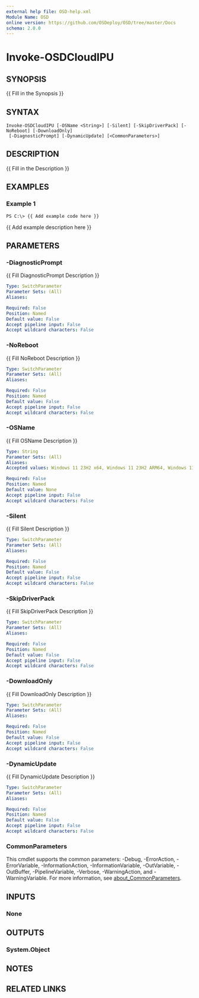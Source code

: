 ```yaml
---
external help file: OSD-help.xml
Module Name: OSD
online version: https://github.com/OSDeploy/OSD/tree/master/Docs
schema: 2.0.0
---
```


# Invoke-OSDCloudIPU

## SYNOPSIS
{{ Fill in the Synopsis }}

## SYNTAX

```
Invoke-OSDCloudIPU [-OSName <String>] [-Silent] [-SkipDriverPack] [-NoReboot] [-DownloadOnly]
 [-DiagnosticPrompt] [-DynamicUpdate] [<CommonParameters>]
```

## DESCRIPTION
{{ Fill in the Description }}

## EXAMPLES

### Example 1
```
PS C:\> {{ Add example code here }}
```

{{ Add example description here }}

## PARAMETERS

### -DiagnosticPrompt
{{ Fill DiagnosticPrompt Description }}

```yaml
Type: SwitchParameter
Parameter Sets: (All)
Aliases:

Required: False
Position: Named
Default value: False
Accept pipeline input: False
Accept wildcard characters: False
```

### -NoReboot
{{ Fill NoReboot Description }}

```yaml
Type: SwitchParameter
Parameter Sets: (All)
Aliases:

Required: False
Position: Named
Default value: False
Accept pipeline input: False
Accept wildcard characters: False
```

### -OSName
{{ Fill OSName Description }}

```yaml
Type: String
Parameter Sets: (All)
Aliases:
Accepted values: Windows 11 23H2 x64, Windows 11 23H2 ARM64, Windows 11 22H2 x64, Windows 11 21H2 x64, Windows 10 22H2 x64, Windows 10 22H2 ARM64

Required: False
Position: Named
Default value: None
Accept pipeline input: False
Accept wildcard characters: False
```

### -Silent
{{ Fill Silent Description }}

```yaml
Type: SwitchParameter
Parameter Sets: (All)
Aliases:

Required: False
Position: Named
Default value: False
Accept pipeline input: False
Accept wildcard characters: False
```

### -SkipDriverPack
{{ Fill SkipDriverPack Description }}

```yaml
Type: SwitchParameter
Parameter Sets: (All)
Aliases:

Required: False
Position: Named
Default value: False
Accept pipeline input: False
Accept wildcard characters: False
```

### -DownloadOnly
{{ Fill DownloadOnly Description }}

```yaml
Type: SwitchParameter
Parameter Sets: (All)
Aliases:

Required: False
Position: Named
Default value: False
Accept pipeline input: False
Accept wildcard characters: False
```

### -DynamicUpdate
{{ Fill DynamicUpdate Description }}

```yaml
Type: SwitchParameter
Parameter Sets: (All)
Aliases:

Required: False
Position: Named
Default value: False
Accept pipeline input: False
Accept wildcard characters: False
```

### CommonParameters
This cmdlet supports the common parameters: -Debug, -ErrorAction, -ErrorVariable, -InformationAction, -InformationVariable, -OutVariable, -OutBuffer, -PipelineVariable, -Verbose, -WarningAction, and -WarningVariable. For more information, see [about_CommonParameters](http://go.microsoft.com/fwlink/?LinkID=113216).

## INPUTS

### None
## OUTPUTS

### System.Object
## NOTES

## RELATED LINKS
